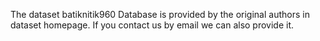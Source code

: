 The dataset batiknitik960 Database is provided by the original authors in dataset homepage. If you contact us by email we can also provide it.
